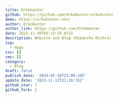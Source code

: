 ```yaml
---
title: Orkohunter
github: https://github.com/OrkoHunter/orkohunter
demo: https://orkohunter.net/
author: OrkoHunter
author_link: https://github.com/OrkoHunter
date: 2023-11-30T03:13:29.072Z
description: Website and Blog (Himanshu Mishra)
ssg:
  - Hugo
css: []
cms: []
category:
  - Blog
draft: false
publish_date: '2019-02-16T23:00:20Z'
update_date: '2023-11-12T21:26:15Z'
github_star: 7
github_fork: 2
---
```

